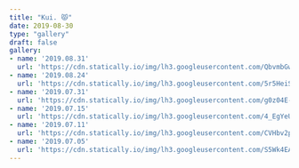 ```yaml
---
title: "Kui. 😾"
date: 2019-08-30
type: "gallery"
draft: false
gallery:
- name: '2019.08.31'
  url: 'https://cdn.statically.io/img/lh3.googleusercontent.com/QbvmbGwf-pZwVsvWePV_YUJUbkUYt0K5dIhImlUImxgtHSdPkaaTiPq9ODGu0SkDKWxQRl2OJOeYAvMEglG_R92eb8cnac1_ctm3KdWT6bQZOpBH6QuWIRl6X_Y9PLVb7--TC8gmwTTDSMGitKcnA3m-cHkUia3TZEab1fWhjl1Oy4AtnA_6sRcTdrXpVI2Rt65knUhqhFa2wpMYUyWoii14cb8bzD229m1aD7B1TbGQtcsfR4tuUe56LmoqElP54CZrz6sKXrUVh_HBnwdqsv_ImHd1JUxzsgHZ50wKK2RtHgWEP8DRPlaDKUdA4W3XAA0AxRkhZeeoNRzx3R-evttJENaCdlJ40TZgShFgoLo9E9qQOkMlechEvuvcXj_RpPN6210yTa9WnJ7ltHNs5_kQiQKWsW_Z_vgbqGhTbU-ycI1NjQjeQuAF8_ySoLrIoaLlcNORqkFjU8zwYamY2VTK-a4qc0bznxDif_nvxsUfYDygla9U168-QUztIhIF9-3Cm9tLIO9kihvC7HCbbKhEVm2Rf5KT5TCsTQxGQn5F7YGBl_k3VFNk07Zv6itrJhV1P-8_TStM64UK7BWVbKQpg8qqMGPy5ZQsQPGKUco5SA_8ACjFgOpSL0uiwjHlRToF8xLa6W_UtUQb5tSswLN-PzBlyZ-ZQld9vn6zKmfPoynPEj3lqE50frAPPBYxlep_0ioxYip1KxOt4lCJyDXGZiqOYslPcfi9SuhYVGcqG1dJlA=w2190-h1642-no'
- name: '2019.08.24'
  url: 'https://cdn.statically.io/img/lh3.googleusercontent.com/5r5HeiSV0ox0RgbgD0oqQUXYMZrs-dgh8y925ZMtft8AKm_VRlCrCUIhfiZLb2xK5FUCZzdj2q_UHpC1wo4rgiXlzFvgQeKB2f2MxNEgB2WdjG2D-MOLX74zzXYTaDEC_oZupbXGIK1zSiDAdvXmIulebovRTaZl-WW9HTXcuej6PxTljH7h3wQErXcxgZcI6WWoGyauYU07KATSsG8jqprNGjUn0dzkrQ4fXr_VV_W20smPcwEsveFAMq8NttGOYD34PqgQXxP4YNnu5TI91efmUaFqMf5tYtAozS51pyUi8Sjok4mmCiZ9GOBj_IK_gBSgldlyO8cUYdePE8xop5jPHdpw7HkRndO9woa-Az6WfZsvfWj94pQjH8Lzru1dWc81FvcPUfhUbnjyh2v-RwZE8O3hhpi9O6JcBWrxto5Vwj7um1kj15rBbd0mDp9nKZmW4YlKcNuHfMIwXbkYJcXPTSnxq4Du2AsuIiLLNIEmXnGuGC6WJE2hVJFveXzg4GxzNeUI-eB9lg5bvaOh3aCS6a1q4LRqxnHYuZk2uqLPttvSwpBpm2U01XyHoDrfxlNotWh9Xeb7rJnIuHlVaY9H7faxFtbReDGRB6fBv1cnyZQ6xtaCwD61bYEFaZPfjjmLDucCJp7WBd11hD38fRG22KFy2c2I-LVHgyX07_Nh6r41r3I_xcP1=w2190-h1642-no'
- name: '2019.07.31'
  url: 'https://cdn.statically.io/img/lh3.googleusercontent.com/g0z04E-GK7_M_AJ1zEPfLZlyUbP9E-MlOxecRI3x-sMIDiOu3gGaTpcqmfvggG439W7kWWYJbc1105LMrZB1HcW65vB93PmlaxNkYtzukz3AY7a8CoiBI_QhZkFM6gSHqUoPMjCOyfL3r4lEd4PGNvOOEE_W7VCJT6Da9npcdXBz-feNB8Lqs0YOAlE5uoCEYG6LI50wLQZyXVzStkqtD3XHcYw5QeNh_46TCJwxEbf_rwlx8ttuIEMI7o0yxJiUS96p71GNfvzfDhgMzpYBtnNgFU-xOVoO_ln_X36jvxvY3ahSYfzVcNJHcRnI_BNUkg8Qz849U4yD22vasJaXuYL-fYehmN7GH7CySePpB08xQMELAOQYDUhUqmNuwCk-ALNlH4RsqmUpTi3_uYjHanpEShdB_AVcyGLFNGlpbPo5gHYa7sfDc7Hx7dT6sI7Sdz8UzCJaVpiYFUGL1HzaayqSaH9Xz-fO0JkYrpSVeABoHnyo4AyrAVFWvhxvvfcjLbRMMI_ITcVsu_k99W3TOLWF1QB5bWEmfRDiX1hcqm1ZkGtnEcJRFGJK4R3VhH6V3I7L3tr10daNrL9vnK27WHJYt7HAOdoNXoVw4cP6v9RxC7UfJsyz3XeFNik-nOYgr7i4QToSqdXMsBBpr0VFnS1lMWjwOzyYUj9UuYXqkflvx_Tqfk2cWXwD=w2160-h1620-no'
- name: '2019.07.15'
  url: 'https://cdn.statically.io/img/lh3.googleusercontent.com/4_EgYeU6vu727nkBoc471pYQhiBVxsIgXgme-wavhPQ5QS08vpkDbATFUxIo0uHHULE6Xn6mjvE2fs93iij4ji1Fc2OPnCgzoEXsgDn1ZouVuPQdGbNLQTr-uuvAn8Nbig2N7WCTSpt_5wImAzKPFcgHq9Q3fLOF8k4IOPSjBY1KGLowYP4bFenPBP122mhhokNUeeZnE5hI-qgcXdNtnfjOU0bLRf6ZPIevf64BpjiDY6i_oU2nBtnkkYVCL5Mgxug5LjQ7pqEs1ubEZO2ToTlIkmxITZAaeb05BdKReBufacalf9Dmexr2t_O22HRT10-bAvFiagT3tevyHlQCtdWsZ2h83OH0JrevNsolV-gHeaTJkxhEWShEa4x1SVUNP9SCAOUW0EsZmgJKF3D2AtNjGxh7vSK2HPpFIKbcp886-DyCY1jbHe1eyKKcN3bvFAoo7FJsW2lLRUAaLQHuM3xROxHa5PxKfUZ29d077qeP2PgNiwNqpBs1-uc36WLXj702aAZ3XSo4wg626c40IaUhgTmCgAyMCED31EhWFjeq_z2AGJv2cyc8U8H2qcFiMQ34qFKChHPGjI4pMEZ2XKDNpA2oqnon-hKOMvmQPwmD4d6-QiLmSUIy3B0cjuT7KGwTA7dwhn-oibOrPE-E95228pNCfd_oiFQUXUQa1g7-iXVBSWtKgYsL=w1920-h1440-no'
- name: '2019.07.11'
  url: 'https://cdn.statically.io/img/lh3.googleusercontent.com/CVHbv2pqFoP0ejIYRUoLhdxVey6GP7LlHMYtdJefybHcCQb3vr6L1I9HMCb9wFyOzytcbp-rJ36_W7TNU9W_nx_UR_nqqMztcqPr-zAOhM-f5FafG3nQ6RFbdLQkMUkcFYxDsrfjC_p_AYAWbTY-YQNelpgyt5qEmzQQHrtpoalOCjD4hyzJn_188rjQI5DmPYJCGUrPR1kaqLgMjs8ARevbpbV_h6gS28Fab_kY8FLhpPyedIeAx9ptMUwpVl8RRhxALWjRx2lGYPHjT5vKxjr7JATQOA7WO_wcEp72TiU1coF0-ZKnTVKpivQTuCYxvhSoQ99mgcBo33tVND1qSoRUf_EW081bA3pAG4SL5ndfXMhdAwCiKpjcZ156HP1MGJr7_RHlfm_zsiQkbTOFHUR_4NLV6EFz6XgLKMayg9U_XIlw0LCx4Vm9h10dqSeyXjAqw4GiooFjAF5OwBt1nXZnXYQGOFHWGUT_rcj8zN9GGTQFFVGBd-Ga1ywp-RItwpfBDkA2IBwZ2ybO-lT5FnQYqxrBfCcQxkA3PWV4a37t7T8ThSxsTegs_9TcH60XmalOwOTaOhpWWEvMQCeQI8CriZ2XyD_sBpp18d7HrYn5zI_kKaqh7jR4ObxmVvxamQ-6FlA8Z8Kml-IeUJm4UhIjqB6w3lthiQIAqDQ8lAD_zF2n6qSGJAnq=w2160-h1620-no'
- name: '2019.07.05'
  url: 'https://cdn.statically.io/img/lh3.googleusercontent.com/S5Wk4EAcc2C653jGqeDoaVzxKmqYkTT5OCUwYAaWKqrVN3wSEXkDvpopx2zpz1ZNTFTtSJ8if1_9Td2Gy0fQBcLT4nU0104mfMU1OMKUqyfXEkD0qgX6XRoCaokKpOJazIkgbrqnTNFBUuunjXwPZ82DbY_TPlgaUY8vn5KIasvigkjxqNwyPT2SoBVKWXyUmPws57EY25lEVfPLue5BS8OxiIcG1i4fRrRs9xkBIdu8_2dBFoA6itPMCTOXZWMoEFbp3jc1GXAc0EQSvEKmXFNkCt32uE7veWFSMyt1VyXw-Wf1D3eUHKdzs6NJD-oOKhtQP_0bJeXtYFZQGtjFoy0ga9oHgoPH6PqKjBlU5FgqpwdPy9kniabVsQqggH-5c56aMlVJycg8Qtf1TWJE_zTNfq7beEKNejPFzhC9gNWEO3g81pITdakWRj050cL2pdVe3HsoIMr3y6CdsqOpcgIKTvAb7Jv9Vsiu-Y1qpsCSTvVFXQ8XSs0uYHPznIF2MKFYabkPi-H-aoFKy3nJbiTl4ncQFVVm6SkhX44b8pIBlKFsmLMuHdeOydDwSIWym2WqEdQpVyV5NTnHgJj6vZwGs0F6QlInU3qRl3S-fFC0hKuTpQpt7RZr6v5EA4Sz8b8VABBiQGVTF9gusl8GzpkcCL8iP3ilCvu3OkIr37FjO-4EMVSPavs9=w2160-h1620-no'
---
```

